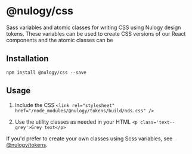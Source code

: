 # @nulogy/css
Sass variables and atomic classes for writing CSS using Nulogy design tokens. These variables can be used to create CSS versions of our React components and the atomic classes can be 

## Installation 
`npm install @nulogy/css --save`

## Usage
1. Include the CSS 
`<link rel="stylesheet" href="/node_modules/@nulogy/tokens/build/nds.css" />`

2. Use the utility classes as needed in your HTML
`<p class='text--grey'>Grey text</p>`

If you'd prefer to create your own classes using Scss variables, see [@nulogy/tokens](https://www.npmjs.com/package/@nulogy/tokens). 


